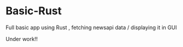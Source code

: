 # Basic-Rust
Full basic app using Rust , fetching newsapi data / displaying it in GUI 
 
Under work!!
